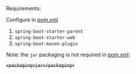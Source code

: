 Requirements:

Configure in [pom.xml](pom.xml)
1. `spring-boot-starter-parent` 
2. `spring-boot-starter-web`
3. `spring-boot-maven-plugin`

Note: the `jar` packaging is not required in [pom.xml](pom.xml):

~~`<packaging>jar</packaging>`~~